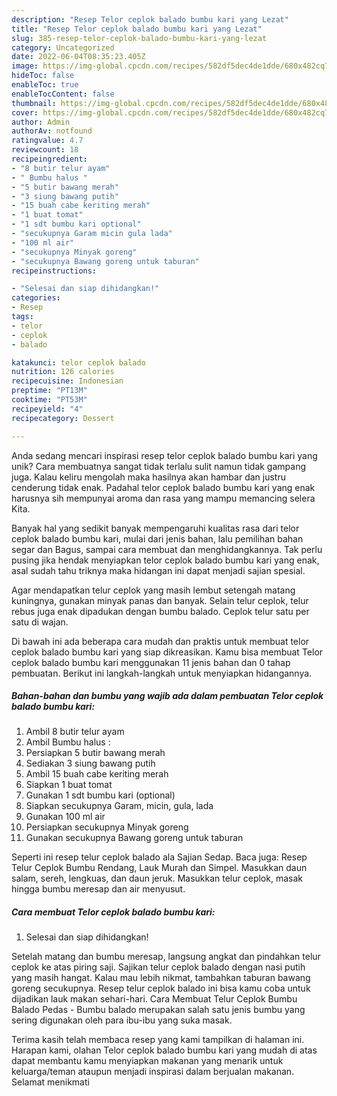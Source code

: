 ```yaml
---
description: "Resep Telor ceplok balado bumbu kari yang Lezat"
title: "Resep Telor ceplok balado bumbu kari yang Lezat"
slug: 385-resep-telor-ceplok-balado-bumbu-kari-yang-lezat
category: Uncategorized
date: 2022-06-04T08:35:23.405Z
image: https://img-global.cpcdn.com/recipes/582df5dec4de1dde/680x482cq70/telor-ceplok-balado-bumbu-kari-foto-resep-utama.jpg
hideToc: false
enableToc: true
enableTocContent: false
thumbnail: https://img-global.cpcdn.com/recipes/582df5dec4de1dde/680x482cq70/telor-ceplok-balado-bumbu-kari-foto-resep-utama.jpg
cover: https://img-global.cpcdn.com/recipes/582df5dec4de1dde/680x482cq70/telor-ceplok-balado-bumbu-kari-foto-resep-utama.jpg
author: Admin
authorAv: notfound
ratingvalue: 4.7
reviewcount: 18
recipeingredient:
- "8 butir telur ayam"
- " Bumbu halus "
- "5 butir bawang merah"
- "3 siung bawang putih"
- "15 buah cabe keriting merah"
- "1 buat tomat"
- "1 sdt bumbu kari optional"
- "secukupnya Garam micin gula lada"
- "100 ml air"
- "secukupnya Minyak goreng"
- "secukupnya Bawang goreng untuk taburan"
recipeinstructions:

- "Selesai dan siap dihidangkan!"
categories:
- Resep
tags:
- telor
- ceplok
- balado

katakunci: telor ceplok balado 
nutrition: 126 calories
recipecuisine: Indonesian
preptime: "PT13M"
cooktime: "PT53M"
recipeyield: "4"
recipecategory: Dessert

---
```





Anda sedang mencari inspirasi resep telor ceplok balado bumbu kari yang unik? Cara membuatnya sangat tidak terlalu sulit namun tidak gampang juga. Kalau keliru mengolah maka hasilnya akan hambar dan justru cenderung tidak enak. Padahal telor ceplok balado bumbu kari yang enak harusnya sih mempunyai aroma dan rasa yang mampu memancing selera Kita.





Banyak hal yang sedikit banyak mempengaruhi kualitas rasa dari telor ceplok balado bumbu kari, mulai dari jenis bahan, lalu pemilihan bahan segar dan Bagus, sampai cara membuat dan menghidangkannya. Tak perlu pusing jika hendak menyiapkan telor ceplok balado bumbu kari yang enak,      asal sudah tahu triknya maka hidangan ini dapat menjadi sajian spesial.














Agar mendapatkan telur ceplok yang masih lembut setengah matang kuningnya, gunakan minyak panas dan banyak. Selain telur ceplok, telur rebus juga enak dipadukan dengan bumbu balado. Ceplok telur satu per satu di wajan.






Di bawah ini ada beberapa cara mudah dan praktis untuk membuat telor ceplok balado bumbu kari yang siap dikreasikan. Kamu bisa membuat Telor ceplok balado bumbu kari menggunakan 11 jenis bahan dan 0 tahap pembuatan. Berikut ini langkah-langkah untuk menyiapkan hidangannya.

<!--inarticleads1-->

##### Bahan-bahan dan bumbu yang wajib ada dalam pembuatan Telor ceplok balado bumbu kari:

1. Ambil 8 butir telur ayam
1. Ambil  Bumbu halus :
1. Persiapkan 5 butir bawang merah
1. Sediakan 3 siung bawang putih
1. Ambil 15 buah cabe keriting merah
1. Siapkan 1 buat tomat
1. Gunakan 1 sdt bumbu kari (optional)
1. Siapkan secukupnya Garam, micin, gula, lada
1. Gunakan 100 ml air
1. Persiapkan secukupnya Minyak goreng
1. Gunakan secukupnya Bawang goreng untuk taburan


Seperti ini resep telur ceplok balado ala Sajian Sedap. Baca juga: Resep Telur Ceplok Bumbu Rendang, Lauk Murah dan Simpel. Masukkan daun salam, sereh, lengkuas, dan daun jeruk. Masukkan telur ceplok, masak hingga bumbu meresap dan air menyusut. 

<!--inarticleads2-->

##### Cara membuat Telor ceplok balado bumbu kari:


1. Selesai dan siap dihidangkan!

Setelah matang dan bumbu meresap, langsung angkat dan pindahkan telur ceplok ke atas piring saji. Sajikan telur ceplok balado dengan nasi putih yang masih hangat. Kalau mau lebih nikmat, tambahkan taburan bawang goreng secukupnya. Resep telur ceplok balado ini bisa kamu coba untuk dijadikan lauk makan sehari-hari. Cara Membuat Telur Ceplok Bumbu Balado Pedas - Bumbu balado merupakan salah satu jenis bumbu yang sering digunakan oleh para ibu-ibu yang suka masak. 

Terima kasih telah membaca resep yang kami tampilkan di halaman ini. Harapan kami, olahan Telor ceplok balado bumbu kari yang mudah di atas dapat membantu kamu menyiapkan makanan yang menarik untuk keluarga/teman ataupun menjadi inspirasi dalam berjualan makanan. Selamat menikmati
